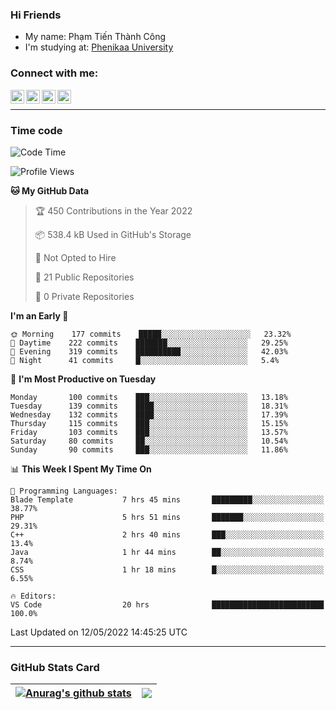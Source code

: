 ### Hi Friends

- My name: Phạm Tiến Thành Công
- I'm studying at: [Phenikaa University]


### Connect with me:
[<img align="left" alt="PhamTienThanhCong | Facebook" width="22px" src="https://upload.wikimedia.org/wikipedia/commons/thumb/1/16/Facebook-icon-1.png/640px-Facebook-icon-1.png" />][facebook]
[<img align="left" alt="PhamTienThanhCong | Zalo" width="22px" src="https://www.anphatpc.com.vn/template/anphat_2020v2/images/icon-zalo.jpg" />][zalo]
[<img align="left" alt="PhamTienThanhCong | LinkedIn" width="22px" src="https://cdn3.iconfinder.com/data/icons/inficons/512/linkedin.png" />][linkedin]
[<img align="left" alt="PhamTienThanhCong | tiktok" width="22px" src="https://cdn.worldvectorlogo.com/logos/tiktok-logo.svg" />][tiktok]

<br />

---

### Time code

<!--START_SECTION:waka-->
![Code Time](http://img.shields.io/badge/Code%20Time-322%20hrs%2014%20mins-blue)

![Profile Views](http://img.shields.io/badge/Profile%20Views-70-blue)

**🐱 My GitHub Data** 

> 🏆 450 Contributions in the Year 2022
 > 
> 📦 538.4 kB Used in GitHub's Storage 
 > 
> 🚫 Not Opted to Hire
 > 
> 📜 21 Public Repositories 
 > 
> 🔑 0 Private Repositories  
 > 
**I'm an Early 🐤** 

```text
🌞 Morning    177 commits    █████░░░░░░░░░░░░░░░░░░░░   23.32% 
🌆 Daytime    222 commits    ███████░░░░░░░░░░░░░░░░░░   29.25% 
🌃 Evening    319 commits    ██████████░░░░░░░░░░░░░░░   42.03% 
🌙 Night      41 commits     █░░░░░░░░░░░░░░░░░░░░░░░░   5.4%

```
📅 **I'm Most Productive on Tuesday** 

```text
Monday       100 commits    ███░░░░░░░░░░░░░░░░░░░░░░   13.18% 
Tuesday      139 commits    ████░░░░░░░░░░░░░░░░░░░░░   18.31% 
Wednesday    132 commits    ████░░░░░░░░░░░░░░░░░░░░░   17.39% 
Thursday     115 commits    ███░░░░░░░░░░░░░░░░░░░░░░   15.15% 
Friday       103 commits    ███░░░░░░░░░░░░░░░░░░░░░░   13.57% 
Saturday     80 commits     ██░░░░░░░░░░░░░░░░░░░░░░░   10.54% 
Sunday       90 commits     ███░░░░░░░░░░░░░░░░░░░░░░   11.86%

```


📊 **This Week I Spent My Time On** 

```text
💬 Programming Languages: 
Blade Template           7 hrs 45 mins       █████████░░░░░░░░░░░░░░░░   38.77% 
PHP                      5 hrs 51 mins       ███████░░░░░░░░░░░░░░░░░░   29.31% 
C++                      2 hrs 40 mins       ███░░░░░░░░░░░░░░░░░░░░░░   13.4% 
Java                     1 hr 44 mins        ██░░░░░░░░░░░░░░░░░░░░░░░   8.74% 
CSS                      1 hr 18 mins        █░░░░░░░░░░░░░░░░░░░░░░░░   6.55%

🔥 Editors: 
VS Code                  20 hrs              █████████████████████████   100.0%

```


 Last Updated on 12/05/2022 14:45:25 UTC
<!--END_SECTION:waka-->

---

### GitHub Stats Card

| <a href="https://github.com/phamtienthanhcong"><img align="center" src="https://github-readme-stats.vercel.app/api?username=PhamTienThanhCong&show_icons=true&include_all_commits=true&theme=buefy&hide_border=true&theme=ocean_dark" alt="Anurag's github stats" /></a> | <a href="https://github.com/phamtienthanhcong"><img align="center" src="https://github-readme-stats.vercel.app/api/top-langs/?username=PhamTienThanhCong&layout=compact&theme=buefy&hide_border=true&theme=ocean_dark" /></a> |
| ------------- | ------------- |

[Phenikaa University]: https://phenikaa-uni.edu.vn/vi
[facebook]: https://www.facebook.com/phamtienthanhcong
[linkedin]: https://linkedin.com/in/phamtienthanhcong
[zalo]: https://zalo.me/0396396332
[tiktok]: https://www.tiktok.com/@phamtienthanhcong
[web]: https://github.com/PhamTienThanhCong/web_dev
[min project]: https://github.com/PhamTienThanhCong/Project-Of-Web
[c and cpp]: https://github.com/PhamTienThanhCong/Code_C_and_Cpro
[python]: https://github.com/PhamTienThanhCong/Python_beginer

